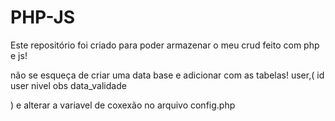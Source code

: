 # PHP-JS
Este repositório foi criado para poder armazenar o meu crud feito com php e js! 


não se esqueça de criar uma data base e adicionar com as tabelas! 
user,(
 id 
 user
 nivel 
 obs
 data_validade

) e alterar a variavel de coxexão no arquivo config.php
